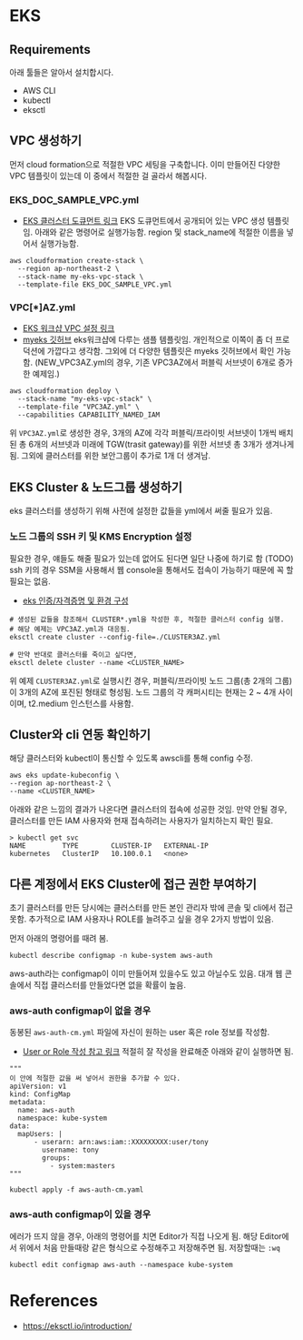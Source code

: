 # EKS

## Requirements
아래 툴들은 알아서 설치합시다.

- AWS CLI
- kubectl
- eksctl

## VPC 생성하기
먼저 cloud formation으로 적절한 VPC 세팅을 구축합니다.
이미 만들어진 다양한 VPC 템플릿이 있는데 이 중에서 적절한 걸 골라서 해봅시다.

### EKS_DOC_SAMPLE_VPC.yml
- [EKS 클러스터 도큐먼트 링크](https://docs.aws.amazon.com/ko_kr/eks/latest/userguide/getting-started-console.html)
EKS 도큐먼트에서 공개되어 있는 VPC 생성 템플릿임. 아래와 같은 명령어로 실행가능함.
region 및 stack_name에 적절한 이름을 넣어서 실행가능함.
```
aws cloudformation create-stack \
  --region ap-northeast-2 \
  --stack-name my-eks-vpc-stack \
  --template-file EKS_DOC_SAMPLE_VPC.yml
```

### VPC[*]AZ.yml
- [EKS 워크샵 VPC 설정 링크](https://awskocaptain.gitbook.io/aws-builders-eks/3.-vpc)
- [myeks 깃허브](https://github.com/whchoi98/myeks)
eks워크샵에 다루는 샘플 템플릿임. 개인적으로 이쪽이 좀 더 프로덕션에 가깝다고 생각함.
그외에 더 다양한 템플릿은 myeks 깃허브에서 확인 가능함.
(NEW_VPC3AZ.yml의 경우, 기존 VPC3AZ에서 퍼블릭 서브넷이 6개로 증가한 예제임.)
```
aws cloudformation deploy \
  --stack-name "my-eks-vpc-stack" \
  --template-file "VPC3AZ.yml" \
  --capabilities CAPABILITY_NAMED_IAM 
```
위 `VPC3AZ.yml`로 생성한 경우,
3개의 AZ에 각각 퍼블릭/프라이빗 서브넷이 1개씩 배치된 총 6개의 서브넷과 
미래에 TGW(trasit gateway)를 위한 서브넷 총 3개가 생겨나게 됨.
그외에 클러스터를 위한 보안그룹이 추가로 1개 더 생겨남.


## EKS Cluster & 노드그룹 생성하기
eks 클러스터를 생성하기 위해 사전에 설정한 값들을 yml에서 써줄 필요가 있음.

### 노드 그룹의 SSH 키 및 KMS Encryption 설정
필요한 경우, 얘들도 해줄 필요가 있는데 없어도 된다면 일단 나중에 하기로 함 (TODO)
ssh 키의 경우 SSM을 사용해서 웹 console을 통해서도 접속이 가능하기 때문에 꼭 할 필요는 없음.
- [eks 인증/자격증명 및 환경 구성](https://awskocaptain.gitbook.io/aws-builders-eks/2.)
```
# 생성된 값들을 참조해서 CLUSTER*.yml을 작성한 후, 적절한 클러스터 config 실행.
# 해당 예제는 VPC3AZ.yml과 대응됨.
eksctl create cluster --config-file=./CLUSTER3AZ.yml

# 만약 반대로 클러스터를 죽이고 싶다면,
eksctl delete cluster --name <CLUSTER_NAME>
```
위 예제 `CLUSTER3AZ.yml`로 실행시킨 경우,
퍼블릭/프라이빗 노드 그룹(총 2개의 그룹)이 3개의 AZ에 포진된 형태로 형성됨.
노드 그룹의 각 캐퍼시티는 현재는 2 ~ 4개 사이이며, t2.medium 인스턴스를 사용함.

## Cluster와 cli 연동 확인하기
해당 클러스터와 kubectl이 통신할 수 있도록 awscli를 통해 config 수정.
```
aws eks update-kubeconfig \
--region ap-northeast-2 \
--name <CLUSTER_NAME>
```
아래와 같은 느낌의 결과가 나온다면 클러스터의 접속에 성공한 것임.
만약 안될 경우, 클러스터를 만든 IAM 사용자와 현재 접속하려는 사용자가 일치하는지 확인 필요.
```
> kubectl get svc
NAME         TYPE        CLUSTER-IP   EXTERNAL-IP 
kubernetes   ClusterIP   10.100.0.1   <none> 
```

## 다른 계정에서 EKS Cluster에 접근 권한 부여하기
초기 클러스터를 만든 당시에는 클러스터를 만든 본인 관리자 밖에 콘솔 및 cli에서 접근 못함.
추가적으로 IAM 사용자나 ROLE를 늘려주고 싶을 경우 2가지 방법이 있음.

먼저 아래의 명령어를 때려 봄.
```
kubectl describe configmap -n kube-system aws-auth
```
aws-auth라는 configmap이 이미 만들어져 있을수도 있고 아닐수도 있음.
대개 웹 콘솔에서 직접 클러스터를 만들었다면 없을 확률이 높음.

### aws-auth configmap이 없을 경우
동봉된 `aws-auth-cm.yml` 파일에 자신이 원하는 user 혹은 role 정보를 작성함.
- [User or Role 작성 참고 링크](https://aws.amazon.com/ko/premiumsupport/knowledge-center/eks-api-server-unauthorized-error/)
적절히 잘 작성을 완료해준 아래와 같이 실행하면 됨.
```
"""
이 안에 적절한 값을 써 넣어서 권한을 추가할 수 있다.
apiVersion: v1
kind: ConfigMap
metadata:
  name: aws-auth
  namespace: kube-system
data:
  mapUsers: |
	  - userarn: arn:aws:iam::XXXXXXXXX:user/tony
	    username: tony
	    groups:
	      - system:masters
"""

kubectl apply -f aws-auth-cm.yaml
```

### aws-auth configmap이 있을 경우
에러가 뜨지 않을 경우, 아래의 명령어를 치면 Editor가 직접 나오게 됨.
해당 Editor에서 위에서 처음 만들때랑 같은 형식으로 수정해주고 저장해주면 됨.
저장할때는 `:wq`
```
kubectl edit configmap aws-auth --namespace kube-system
```

# References
- https://eksctl.io/introduction/